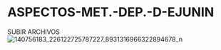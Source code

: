 # ASPECTOS-MET.-DEP.-D-EJUNIN
SUBIR ARCHIVOS 
![140756183_226122725787227_8931316966322894678_n](https://user-images.githubusercontent.com/78610845/107069786-716ff600-67b0-11eb-8878-cb19930bc10b.jpg)

